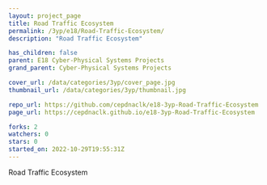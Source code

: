 ```yaml
---
layout: project_page
title: Road Traffic Ecosystem
permalink: /3yp/e18/Road-Traffic-Ecosystem/
description: "Road Traffic Ecosystem"

has_children: false
parent: E18 Cyber-Physical Systems Projects
grand_parent: Cyber-Physical Systems Projects

cover_url: /data/categories/3yp/cover_page.jpg
thumbnail_url: /data/categories/3yp/thumbnail.jpg

repo_url: https://github.com/cepdnaclk/e18-3yp-Road-Traffic-Ecosystem
page_url: https://cepdnaclk.github.io/e18-3yp-Road-Traffic-Ecosystem

forks: 2
watchers: 0
stars: 0
started_on: 2022-10-29T19:55:31Z
---
```

Road Traffic Ecosystem

